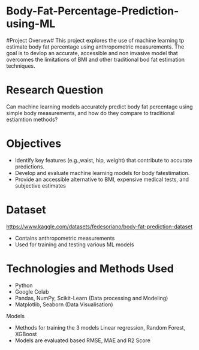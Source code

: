 # Body-Fat-Percentage-Prediction-using-ML
#Project Overvew#
This project explores the use of machine learning tp estimate body fat percentage using anthropometric measurements. The goal is to devlop an accurate, accessible and non invasive model that overcomes the limitations of BMI and other traditional bod fat estimation techniques.

# Research Question
Can machine learning models accurately predict body fat percentage using simple body measurements, and how do they compare to traditional estiamtion methods?

# Objectives
- Identify key features (e.g.,waist, hip, weight) that contribute to accurate predictions.
- Develop and evaluate machine learning models for body fatestimation.
- Provide an accessible alternative to BMI, expensive medical tests, and subjective estimates

# Dataset
https://www.kaggle.com/datasets/fedesoriano/body-fat-prediction-dataset
- Contains anthropometric measurements
- Used for training and testing various ML models

# Technologies and Methods Used
- Python
- Google Colab
- Pandas, NumPy, Scikit-Learn (Data processing and Modeling)
- Matplotlib, Seaborn (Data Visualisation)

Models
- Methods for training the 3 models Linear regression, Random Forest, XGBoost
- Models are evaluated based RMSE, MAE and R2 Score

